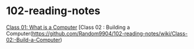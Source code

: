 # 102-reading-notes
[Class 01: What is a Computer](https://github.com/Random9904/102-reading-notes/wiki/Class-01:-What-is-a-computer)
[Class 02 : Building a Computer(https://github.com/Random9904/102-reading-notes/wiki/Class-02:-Build-a-Computer)
